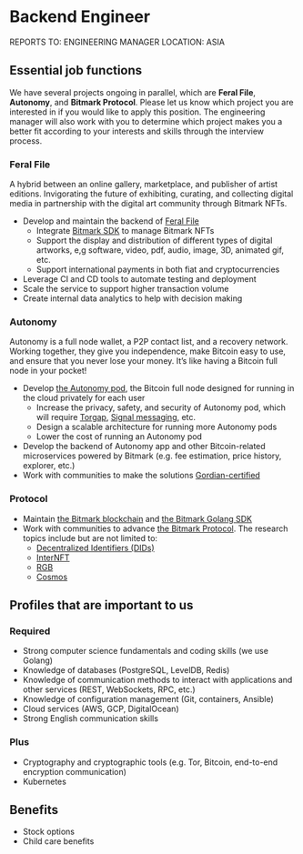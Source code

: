 # Backend Engineer

REPORTS TO: ENGINEERING MANAGER
LOCATION: ASIA

## Essential job functions

We have several projects ongoing in parallel, which are **Feral File**, **Autonomy**, and **Bitmark Protocol**. Please let us know which project you are interested in if you would like to apply this position. The engineering manager will also work with you to determine which project makes you a better fit according to your interests and skills through the interview process.

### Feral File

A hybrid between an online gallery, marketplace, and publisher of artist editions. Invigorating the future of exhibiting, curating, and collecting digital media in partnership with the digital art community through Bitmark NFTs.

- Develop and maintain the backend of [Feral File](https://feralfile.com)
    - Integrate [Bitmark SDK](https://docs.bitmark.com/essentials/installation) to manage Bitmark NFTs
    - Support the display and distribution of different types of digital artworks, e,g software, video, pdf, audio, image, 3D, animated gif, etc.
    - Support international payments in both fiat and cryptocurrencies
- Leverage CI and CD tools to automate testing and deployment
- Scale the service to support higher transaction volume
- Create internal data analytics to help with decision making

### Autonomy

Autonomy is a full node wallet, a P2P contact list, and a recovery network. Working together, they give you independence, make Bitcoin easy to use, and ensure that you never lose your money. It’s like having a Bitcoin full node in your pocket!

- Develop [the Autonomy pod](https://hackmd.io/CrNGQQSsTmKzo2YYogRqtA?view#Pod-Architecture), the Bitcoin full node designed for running in the cloud privately for each user  
  - Increase the privacy, safety, and security of Autonomy pod, which will require [Torgap](https://github.com/BlockchainCommons/torgap/blob/master/README.md), [Signal messaging](https://signal.org/docs/), etc.
  - Design a scalable architecture for running more Autonomy pods
  - Lower the cost of running an Autonomy pod
- Develop the backend of Autonomy app and other Bitcoin-related microservices powered by Bitmark (e.g. fee estimation, price history, explorer, etc.)
- Work with communities to make the solutions [Gordian-certified](https://github.com/BlockchainCommons/Gordian)

### Protocol

- Maintain [the Bitmark blockchain](https://github.com/bitmark-inc/bitmarkd) and [the Bitmark Golang SDK](https://docs.bitmark.com)
- Work with communities to advance [the Bitmark Protocol](https://bitmark.com/products/bitmark-protocol/faq).
  The research topics include but are not limited to:
    - [Decentralized Identifiers (DIDs)](https://www.w3.org/TR/did-core)
    - [InterNFT](https://internft.org)
    - [RGB](https://rgb-org.github.io)
    - [Cosmos](https://cosmos.network)

## Profiles that are important to us

### Required

- Strong computer science fundamentals and coding skills (we use Golang)
- Knowledge of databases (PostgreSQL, LevelDB, Redis)
- Knowledge of communication methods to interact with applications and other services (REST, WebSockets, RPC, etc.)
- Knowledge of configuration management (Git, containers, Ansible)
- Cloud services (AWS, GCP, DigitalOcean)
- Strong English communication skills

### Plus

- Cryptography and cryptographic tools (e.g. Tor, Bitcoin, end-to-end encryption communication)
- Kubernetes

## Benefits

- Stock options
- Child care benefits
